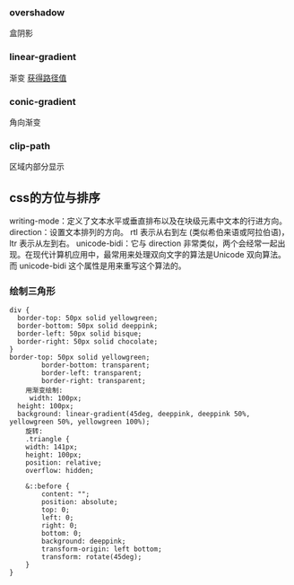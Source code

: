 ### overshadow
盒阴影

### linear-gradient
渐变
[获得路径值](https://bennettfeely.com/clippy/)

###  conic-gradient
角向渐变
### clip-path
区域内部分显示


## css的方位与排序

writing-mode：定义了文本水平或垂直排布以及在块级元素中文本的行进方向。
direction：设置文本排列的方向。 rtl 表示从右到左 (类似希伯来语或阿拉伯语)， ltr 表示从左到右。
unicode-bidi：它与 direction 非常类似，两个会经常一起出现。在现代计算机应用中，最常用来处理双向文字的算法是Unicode 双向算法。而 unicode-bidi 这个属性是用来重写这个算法的。


### 绘制三角形

	div {
	  border-top: 50px solid yellowgreen;
	  border-bottom: 50px solid deeppink;
	  border-left: 50px solid bisque;
	  border-right: 50px solid chocolate;
	}
	border-top: 50px solid yellowgreen;
            border-bottom: transparent;
            border-left: transparent;
            border-right: transparent;
    	用渐变绘制:
    	 width: 100px;
	  height: 100px;
	  background: linear-gradient(45deg, deeppink, deeppink 50%, yellowgreen 50%, yellowgreen 100%);
    	旋转:
    	.triangle {
	    width: 141px;
	    height: 100px;
	    position: relative;
	    overflow: hidden;
	    
	    &::before {
	        content: "";
	        position: absolute;
	        top: 0;
	        left: 0;
	        right: 0;
	        bottom: 0;
	        background: deeppink;
	        transform-origin: left bottom;
	        transform: rotate(45deg);
	    }
	}